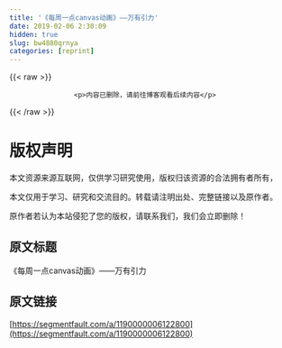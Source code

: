 ```yaml
---
title: '《每周一点canvas动画》——万有引力' 
date: 2019-02-06 2:30:09
hidden: true
slug: bw4880qrnya
categories: [reprint]
---
```


{{< raw >}}

                    <p>内容已删除，请前往博客观看后续内容</p>
                
{{< /raw >}}

# 版权声明
本文资源来源互联网，仅供学习研究使用，版权归该资源的合法拥有者所有，

本文仅用于学习、研究和交流目的。转载请注明出处、完整链接以及原作者。

原作者若认为本站侵犯了您的版权，请联系我们，我们会立即删除！

## 原文标题
《每周一点canvas动画》——万有引力

## 原文链接
[https://segmentfault.com/a/1190000006122800](https://segmentfault.com/a/1190000006122800)


